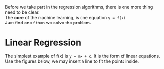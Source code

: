 Before we take part in the regression algorithms, there is one more thing need to be clear.  
The **core** of the machine learning, is one equation  `y = f(x)`   
Just find one f then we solve the problem.  

# Linear Regression
The simplest example of f(x) is `y = mx + c`. It is the form of linear equations.  
Use the figures below, we may insert a line to fit the points inside.
